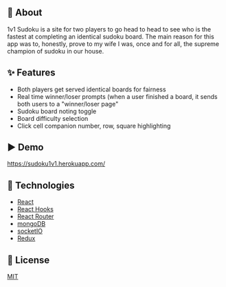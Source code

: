 ## 🎯 About
1v1 Sudoku is a site for two players to go head to head to see who is the fastest at completing an identical sudoku board.
The main reason for this app was to, honestly, prove to my wife I was, once and for all, the supreme champion of sudoku in our house.

## ✨ Features
- Both players get served identical boards for fairness
- Real time winner/loser prompts (when a user finished a board, it sends both users to a "winner/loser page"
- Sudoku board noting toggle
- Board difficulty selection
- Click cell companion number, row, square highlighting


## ▶️ Demo

https://sudoku1v1.herokuapp.com/

## 🚀 Technologies
- [React](https://reactjs.org/)
- [React Hooks](https://reactjs.org/docs/hooks-intro.html)
- [React Router](https://reactrouter.com/web/guides/quick-start)
- [mongoDB]()
- [socketIO]()
- [Redux]()

## 📝 License
[MIT](https://github.com/sir-nutty/myChaldea-UI/blob/main/LICENSE)
